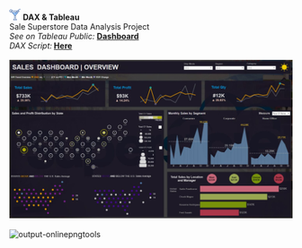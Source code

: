 ![output-onlinepngtools](https://github.com/Kanangnut/Sale-Superstore-Data-Analysis-use-Tableau-and-DAX/blob/main/asset/Photo/11057119_cocktail_drink_food_beverage_glass_icon%20(1).png) <b>DAX & Tableau</b><br>
  Sale Superstore Data Analysis Project<br>
  <i>See on Tableau Public:</i> <b> [Dashboard](https://public.tableau.com/app/profile/kanangnut.siriphool/viz/SalesDashboard_17144805668730/SalesDashboard_1) </b> <br>
  <i>DAX Script:</i><b> [Here](https://github.com/Kanangnut/Sale-Superstore-Data-Analysis-use-Tableau-and-DAX/blob/main/DAX.txt) </b> <br>
<br>
![output-onlinepngtools](https://github.com/Kanangnut/DataAnalystPortfolio/blob/main/photo/SalesuperDarkmode.JPG) <br><br>
![output-onlinepngtools](https://github.com/Kanangnut/Sale-Superstore-Data-Analysis-use-Tableau-public-and-DAX/blob/main/asset/Photo/Light.JPG) <br>

